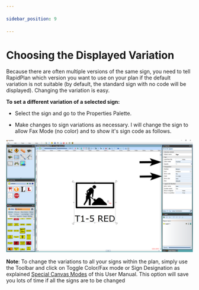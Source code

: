 ```yaml
---

sidebar_position: 9

---
```

# Choosing the Displayed Variation

Because there are often multiple versions of the same sign, you need to tell RapidPlan which version you want to use on your plan if the default variation is not suitable (by default, the standard sign with no code will be displayed). Changing the variation is easy.

**To set a different variation of a selected sign:**

 - Select the sign and go to the Properties Palette.

 - Make changes to sign variations as necessary. I will change the sign to allow Fax Mode (no color) and to show it's sign code as follows.

![Changing_a_Signs_Properties](./assets/Changing_a_Signs_Properties.png)

**Note**: To change the variations to all your signs within the plan, simply use the Toolbar and click on Toggle Color/Fax mode or Sign Designation as explained [Special Canvas Modes](/docs/rapid-plan/The%20Canvas/Special%20Canvas%20Modes%20Fax%20Mode%20and%20Sign%20Designation%20Mode.md) of this User Manual. This option will save you lots of time if all the signs are to be changed

